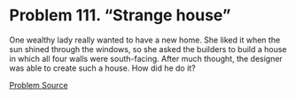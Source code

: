 # Problem 111. “Strange house”

One wealthy lady really wanted to have a new home. She liked it when the sun shined through the windows, so she asked the builders to build a house in which all four walls were south-facing. After much thought, the designer was able to create such a house. How did he do it?

[Problem Source](https://www.trizland.ru/tasks/5067/)